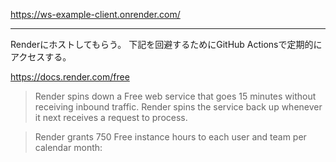 https://ws-example-client.onrender.com/

---

Renderにホストしてもらう。
下記を回避するためにGitHub Actionsで定期的にアクセスする。

https://docs.render.com/free

> Render spins down a Free web service that goes 15 minutes without receiving inbound traffic. Render spins the service back up whenever it next receives a request to process.

> Render grants 750 Free instance hours to each user and team per calendar month: